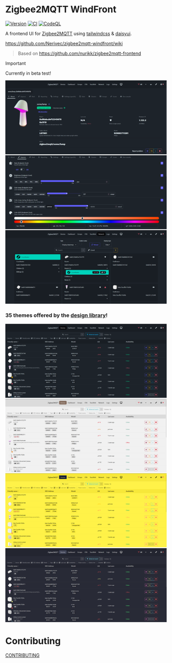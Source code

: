 # Zigbee2MQTT WindFront

[![Version](https://img.shields.io/npm/v/zigbee2mqtt-windfront.svg)](https://npmjs.org/package/zigbee2mqtt-windfront)
[![CI](https://github.com/Nerivec/zigbee2mqtt-windfront/actions/workflows/ci.yml/badge.svg)](https://github.com/Nerivec/zigbee2mqtt-windfront/actions/workflows/ci.yml)
[![CodeQL](https://github.com/Nerivec/zigbee2mqtt-windfront/actions/workflows/github-code-scanning/codeql/badge.svg)](https://github.com/Nerivec/zigbee2mqtt-windfront/actions/workflows/github-code-scanning/codeql)

A frontend UI for [Zigbee2MQTT](https://github.com/Koenkk/zigbee2mqtt) using [tailwindcss](https://tailwindcss.com/) & [daisyui](https://daisyui.com).

https://github.com/Nerivec/zigbee2mqtt-windfront/wiki

> Based on https://github.com/nurikk/zigbee2mqtt-frontend

> [!IMPORTANT]
> Currently in beta test!

![device-info](./screenshots/device-info.png)
![device-exposes](./screenshots/device-exposes.png)
![network-data](./screenshots/network-data.png)

### 35 themes offered by the [design library](https://daisyui.com/docs/themes/#list-of-themes)!

![devices-t1](./screenshots/devices-t1.png)
![devices-t2](./screenshots/devices-t2.png)
![devices-t3](./screenshots/devices-t3.png)
![devices-t4](./screenshots/devices-t4.png)

# Contributing

[CONTRIBUTING](./CONTRIBUTING.md)

